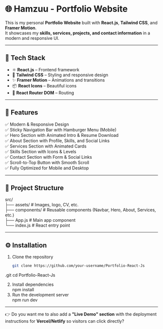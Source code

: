 # 🌐 Hamzuu - Portfolio Website  

This is my personal **Portfolio Website** built with **React.js**, **Tailwind CSS**, and **Framer Motion**.  
It showcases my **skills, services, projects, and contact information** in a modern and responsive UI.  

---

## 🚀 Tech Stack  
- ⚛️ **React.js** – Frontend framework  
- 🎨 **Tailwind CSS** – Styling and responsive design  
- ✨ **Framer Motion** – Animations and transitions  
- 📦 **React Icons** – Beautiful icons  
- 🔗 **React Router DOM** – Routing  

---

## 📸 Features  
✅ Modern & Responsive Design  
✅ Sticky Navigation Bar with Hamburger Menu (Mobile)  
✅ Hero Section with Animated Intro & Resume Download  
✅ About Section with Profile, Skills, and Social Links  
✅ Services Section with Animated Cards  
✅ Skills Section with Icons & Levels  
✅ Contact Section with Form & Social Links  
✅ Scroll-to-Top Button with Smooth Scroll  
✅ Fully Optimized for Mobile and Desktop  

---

## 📂 Project Structure  

src/ <br>
├── assets/ # Images, logo, CV, etc. <br>
├── components/ # Reusable components (Navbar, Hero, About, Services, etc.)<br>
├── App.js # Main app component<br>
└── index.js # React entry point<br>


---

## ⚙️ Installation  

1. Clone the repository  
   ```bash
   git clone https://github.com/your-username/Portfolio-React-Js
.git
   cd Portfolio-React-Js

2. Install dependencies <br>
   npm install
3. Run the development server <br>
   npm run dev

   
---

👉 Do you want me to also add a **"Live Demo" section** with the deployment instructions for **Vercel/Netlify** so visitors can click directly?


